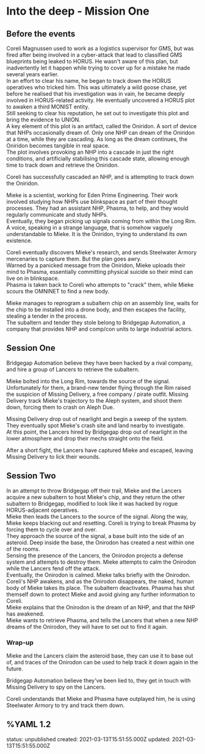 # Into the deep - Mission One

## Before the events

Coreli Magnussen used to work as a logistics supervisor for GMS, but was fired after being involved in a cyber-attack that lead to classified GMS blueprints being leaked to HORUS. He wasn't aware of this plan, but inadvertently let it happen while trying to cover up for a mistake he made several years earlier.  
In an effort to clear his name, he began to track down the HORUS operatives who tricked him. This was ultimately a wild goose chase, yet before he realised that his investigation was in vain, he became deeply involved in HORUS-related activity. He eventually uncovered a HORUS plot to awaken a third MONIST entity.  
Still seeking to clear his reputation, he set out to investigate this plot and bring the evidence to UNION.  
A key element of this plot is an artifact, called the Oniridon. A sort of device that NHPs occasionally dream of. Only one NHP can dream of the Oniridon at a time, while they are cascading. As long as the dream continues, the Oniridon becomes tangible in real space.  
The plot involves provoking an NHP into a cascade in just the right conditions, and artificially stabilising this cascade state, allowing enough time to track down and retrieve the Oniridon.  

Coreli has successfully cascaded an NHP, and is attempting to track down the Oniridon.  

Mieke is a scientist, working for Eden Prime Engineering. Their work involved studying how NHPs use blinkspace as part of their thought processes. They had an assistant NHP, Phasma, to help, and they would regularly communicate and study NHPs.  
Eventually, they began picking up signals coming from within the Long Rim. A voice, speaking in a strange language, that is somehow vaguely understandable to Mieke. It is the Oniridon, trying to understand its own existence.  

Coreli eventually discovers Mieke's research, and sends Steelwater Armory mercenaries to capture them. But the plan goes awry.  
Warned by a panicked message from the Oniridon, Mieke uploads their mind to Phasma, essentially committing physical suicide so their mind can live on in blinkspace.  
Phasma is taken back to Coreli who attempts to "crack" them, while Mieke scours the OMNINET to find a new body.

Mieke manages to reprogram a subaltern chip on an assembly line, waits for the chip to be installed into a drone body, and then escapes the facility, stealing a tender in the process.  
The subaltern and tender they stole belong to Bridgegap Automation, a company that provides NHP and comp/con units to large industrial actors.  

## Session One
Bridgegap Automation believe they have been hacked by a rival company, and hire a group of Lancers to retrieve the subaltern.  

Mieke bolted into the Long Rim, towards the source of the signal. Unfortunately for them, a brand-new tender flying through the Rim raised the suspicion of Missing Delivery, a free company / pirate outfit. Missing Delivery track Mieke's trajectory to the Aleph system, and shoot them down, forcing them to crash on Aleph Due.

Missing Delivery drop out of nearlight and begin a sweep of the system. They eventually spot Mieke's crash site and land nearby to investigate.  
At this point, the Lancers hired by Bridgegap drop out of nearlight in the lower atmosphere and drop their mechs straight onto the field.  

After a short fight, the Lancers have captured Mieke and escaped, leaving Missing Delivery to lick their wounds.

## Session Two
In an attempt to throw Bridgegap off their trail, Mieke and the Lancers acquire a new subaltern to host Mieke's chip, and they return the other subaltern to Bridgegap, modified to look like it was hacked by rogue HORUS-adjacent operatives.  
Mieke then leads the Lancers to the source of the signal. Along the way, Mieke keeps blacking out and resetting. Coreli is trying to break Phasma by forcing them to cycle over and over.  
They approach the source of the signal, a base built into the side of an asteroid.
Deep inside the base, the Onirodon has created a nest within one of the rooms.  
Sensing the presence of the Lancers, the Onirodon projects a defense system and attempts to destroy them. Mieke attempts to calm the Onirodon while the Lancers fend off the attack.  
Eventually, the Onirodon is calmed. Mieke talks briefly with the Onirodon.  
Coreli's NHP awakens, and as the Onirodon disappears, the naked, human body of Mieke takes its place. The subaltern deactivates. Phasma has shut themself down to protect Mieke and avoid giving any further information to Coreli.  
Mieke explains that the Onirodon is the dream of an NHP, and that the NHP has awakened.  
Mieke wants to retrieve Phasma, and tells the Lancers that when a new NHP dreams of the Onirodon, they will have to set out to find it again.

### Wrap-up
Mieke and the Lancers claim the asteroid base, they can use it to base out of, and traces of the Onirodon can be used to help track it down again in the future.

Bridgegap Automation believe they've been lied to, they get in touch with Missing Delivery to spy on the Lancers.

Coreli understands that Mieke and Phasma have outplayed him, he is using Steelwater Armory to try and track them down.

%YAML 1.2
---
status: unpublished
created: 2021-03-13T15:51:55.000Z
updated: 2021-03-13T15:51:55.000Z
